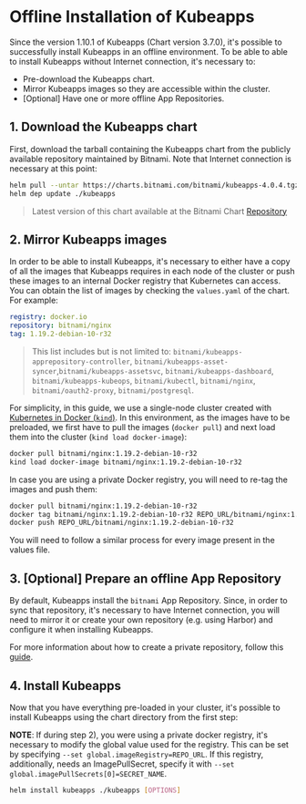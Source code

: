 # Offline Installation of Kubeapps

Since the version 1.10.1 of Kubeapps (Chart version 3.7.0), it's possible to successfully install Kubeapps in an offline environment. To be able to able to install Kubeapps without Internet connection, it's necessary to:

- Pre-download the Kubeapps chart.
- Mirror Kubeapps images so they are accessible within the cluster.
- [Optional] Have one or more offline App Repositories.

## 1. Download the Kubeapps chart

First, download the tarball containing the Kubeapps chart from the publicly available repository maintained by Bitnami. Note that Internet connection is necessary at this point:

```bash
helm pull --untar https://charts.bitnami.com/bitnami/kubeapps-4.0.4.tgz
helm dep update ./kubeapps
```

> Latest version of this chart available at the Bitnami Chart [Repository](https://github.com/bitnami/charts/blob/master/bitnami/kubeapps/Chart.yaml#L3)

## 2. Mirror Kubeapps images

In order to be able to install Kubeapps, it's necessary to either have a copy of all the images that Kubeapps requires in each node of the cluster or push these images to an internal Docker registry that Kubernetes can access. You can obtain the list of images by checking the `values.yaml` of the chart. For example:

```yaml
registry: docker.io
repository: bitnami/nginx
tag: 1.19.2-debian-10-r32
```

> This list includes but is not limited to: `bitnami/kubeapps-apprepository-controller`, `bitnami/kubeapps-asset-syncer`,`bitnami/kubeapps-assetsvc`, `bitnami/kubeapps-dashboard`, `bitnami/kubeapps-kubeops`, `bitnami/kubectl`, `bitnami/nginx`, `bitnami/oauth2-proxy`, `bitnami/postgresql`.

For simplicity, in this guide, we use a single-node cluster created with [Kubernetes in Docker (`kind`)](https://github.com/kubernetes-sigs/kind). In this environment, as the images have to be preloaded, we first have to pull the images (`docker pull`) and next load them into the cluster (`kind load docker-image`):

```bash
docker pull bitnami/nginx:1.19.2-debian-10-r32
kind load docker-image bitnami/nginx:1.19.2-debian-10-r32
```

In case you are using a private Docker registry, you will need to re-tag the images and push them:

```bash
docker pull bitnami/nginx:1.19.2-debian-10-r32
docker tag bitnami/nginx:1.19.2-debian-10-r32 REPO_URL/bitnami/nginx:1.19.2-debian-10-r32
docker push REPO_URL/bitnami/nginx:1.19.2-debian-10-r32
```

You will need to follow a similar process for every image present in the values file.

## 3. [Optional] Prepare an offline App Repository

By default, Kubeapps install the `bitnami` App Repository. Since, in order to sync that repository, it's necessary to have Internet connection, you will need to mirror it or create your own repository (e.g. using Harbor) and configure it when installing Kubeapps.

For more information about how to create a private repository, follow this [guide](./private-app-repository.md).

## 4. Install Kubeapps

Now that you have everything pre-loaded in your cluster, it's possible to install Kubeapps using the chart directory from the first step:

**NOTE**: If during step 2), you were using a private docker registry, it's necessary to modify the global value used for the registry. This can be set by specifying `--set global.imageRegistry=REPO_URL`.
If this registry, additionally, needs an ImagePullSecret, specify it with `--set global.imagePullSecrets[0]=SECRET_NAME`.

```bash
helm install kubeapps ./kubeapps [OPTIONS]
```
